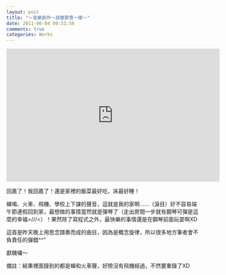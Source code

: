 ```yaml
---
layout: post
title: "～音樂創作～就像那雪一樣～"
date: 2011-06-04 00:51:56
comments: true
categories: Works
---
```

<p><iframe frameborder="0" src="http://www.youtube.com/embed/K6bIrLCL1_U" height="349" width="560"></iframe></p><p>回嘉了！我回嘉了！還是家裡的飯菜最好吃、床最好睡！</p><p>蟬鳴、火車、飛機、學校上下課的聲音，這就是我的家啊&hellip;&hellip;（淚目）好不容易端午節連假回到家，最想做的事情當然就是彈琴了（走出房間一步就有鋼琴可彈是這麼的幸福&gt;///&lt;）！果然除了寫程式之外，最快樂的事情還是在鋼琴前面玩耍啊XD</p><p>這首是昨天晚上用思念譜奏而成的曲目，因為是概念旋律，所以很多地方筆者會不負責任的彈錯^^"</p><p>獻醜囉～</p><p>備註：結果裡面錄到的都是蟬和火車聲，好險沒有飛機經過，不然要重錄了XD</p>
